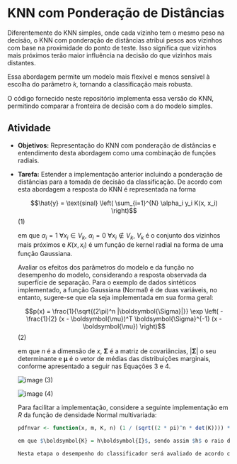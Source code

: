 # KNN com Ponderação de Distâncias

Diferentemente do KNN simples, onde cada vizinho tem o mesmo peso na decisão, o KNN com ponderação de distâncias atribui pesos aos vizinhos com base na proximidade do ponto de teste. Isso significa que vizinhos mais próximos terão maior influência na decisão do que vizinhos mais distantes.

Essa abordagem permite um modelo mais flexível e menos sensível à escolha do parâmetro 𝑘, tornando a classificação mais robusta.

O código fornecido neste repositório implementa essa versão do KNN, permitindo comparar a fronteira de decisão com a do modelo simples.

## Atividade

- **Objetivos:** Representação do KNN com ponderação de distâncias e entendimento desta abordagem como uma combinação de funções radiais.
- **Tarefa:** Estender a implementação anterior incluindo a ponderação de distâncias para a tomada de decisão da classificação. De acordo com esta abordagem a resposta do KNN é representada na forma
  
  $$\hat{y} = \text{sinal} \left( \sum_{i=1}^{N} \alpha_i y_i K(x, x_i) \right)$$ (1)
  
  em que $\alpha_i = 1 \ \forall x_i \in  V_k$, $\alpha_i = 0 \ \forall x_i \notin  V_k$, $V_k$ é o conjunto dos vizinhos mais próximos e $K(x, x_i)$ é um função de kernel radial na forma de uma função Gaussiana.

    Avaliar os efeitos dos parâmetros do modelo e da função no desempenho do modelo, considerando a resposta observada da superfície de separação. Para o exemplo de dados sintéticos implementado, a função Gaussiana (Normal) é de duas variáveis, no entanto, sugere-se que ela seja implementada em sua forma geral:
  
  $$p(x) = \frac{1}{\sqrt{(2\pi)^n |\boldsymbol{\Sigma}|}} \exp \left( -\frac{1}{2} (x - \boldsymbol{\mu})^T \boldsymbol{\Sigma}^{-1} (x - \boldsymbol{\mu}) \right)$$ (2)

  em que $n$ é a dimensão de $x$, $\boldsymbol{\Sigma}$ é a matriz de covariâncias, $|\boldsymbol{\Sigma}|$ o seu determinante e $\boldsymbol{\mu}$ é o vetor de médias das distribuições marginais, conforme apresentado a seguir nas Equações 3 e 4.

  ![image](https://github.com/user-attachments/assets/8a3f3db0-7be3-40d8-9760-28513eb1b2f3) (3)

  ![image](https://github.com/user-attachments/assets/d17e29b4-1358-4265-8983-1244155f4835) (4)

    Para facilitar a implementação, considere a seguinte implementação em $R$ da função de densidade Normal multivariada:

    ```r
    pdfnvar <- function(x, m, K, n) (1 / (sqrt((2 * pi)^n * det(K)))) * exp(-0.5 * (t(x - m) %*% solve(K) %*% (x - m)))

    em que $\boldsymbol{K} = h\boldsymbol{I}$, sendo assim $h$ o raio da função Gaussiana.

    Nesta etapa o desempenho do classificador será avaliado de acordo com os parâmetros $k$ e $h$.
